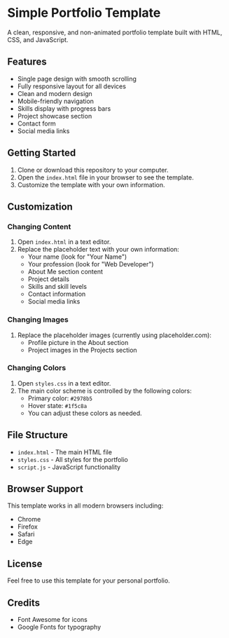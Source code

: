 # Simple Portfolio Template

A clean, responsive, and non-animated portfolio template built with HTML, CSS, and JavaScript.

## Features

- Single page design with smooth scrolling
- Fully responsive layout for all devices
- Clean and modern design
- Mobile-friendly navigation
- Skills display with progress bars
- Project showcase section
- Contact form
- Social media links

## Getting Started

1. Clone or download this repository to your computer.
2. Open the `index.html` file in your browser to see the template.
3. Customize the template with your own information.

## Customization

### Changing Content

1. Open `index.html` in a text editor.
2. Replace the placeholder text with your own information:
   - Your name (look for "Your Name")
   - Your profession (look for "Web Developer")
   - About Me section content
   - Project details
   - Skills and skill levels
   - Contact information
   - Social media links

### Changing Images

1. Replace the placeholder images (currently using placeholder.com):
   - Profile picture in the About section
   - Project images in the Projects section

### Changing Colors

1. Open `styles.css` in a text editor.
2. The main color scheme is controlled by the following colors:
   - Primary color: `#2978b5`
   - Hover state: `#1f5c8a`
   - You can adjust these colors as needed.

## File Structure

- `index.html` - The main HTML file
- `styles.css` - All styles for the portfolio
- `script.js` - JavaScript functionality

## Browser Support

This template works in all modern browsers including:
- Chrome
- Firefox
- Safari
- Edge

## License

Feel free to use this template for your personal portfolio.

## Credits

- Font Awesome for icons
- Google Fonts for typography 